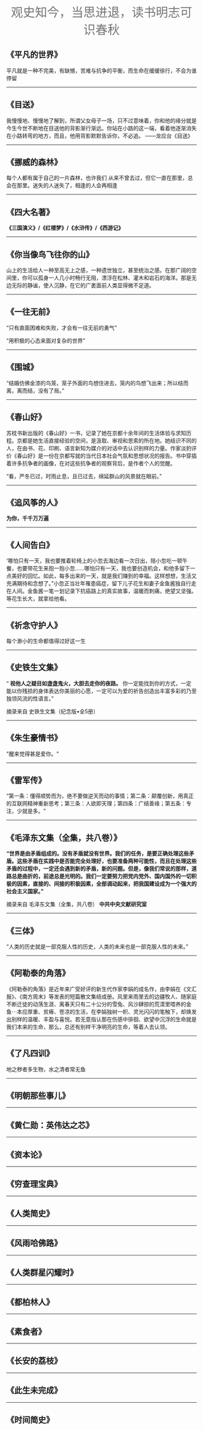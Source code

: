 

<center><font  color= #757575 size=6 >观史知今，当思进退，读书明志可识春秋</font></center>


## 《平凡的世界》  


平凡就是一种不完美，有缺憾，苦难与抗争的平衡，而生命在缓缓徐行，不会为谁停留
***
## 《目送》  


我慢慢地、慢慢地了解到，所谓父女母子一场，只不过意味着，你和他的缘分就是今生今世不断地在目送他的背影渐行渐远。你站在小路的这一端，看着他逐渐消失在小路转弯的地方，而且，他用背影默默告诉你，不必追。
——龙应台《目送》
***

## 《挪威的森林》


每个人都有属于自己的一片森林，也许我们 从来不曾去过，但它一直在那里，总会在那里。迷失的人迷失了，相逢的人会再相逢
***
## 《四大名著》  


**《三国演义》/《红楼梦》/《水浒传》/《西游记》**
***
## 《你当像鸟飞往你的山》


山上的生活给人一种至高无上之感，一种遗世独立，甚至统治之感。在那广阔的空间里，你可以孤身一人几小时畅行无阻，漂浮在松林、灌木和岩石的海洋。那是无边无际的静谧，使人沉静，在它的广袤面前人类显得微不足道。

***
## 《一往无前》


“只有直面困难和失败，才会有一往无前的勇气”

“用积极的心态来面对复杂的世界” 

***
## 《围城》

“结婚仿佛金漆的鸟笼，笼子外面的鸟想住进去，笼内的鸟想飞出来；所以结而离，离而结，没有了局。”  
***
## 《春山好》  


苏枕书新出版的《春山好》一书，记录了她在京都十余年间的生活体验与求知历程。京都是她生活直接经验的空间，是汲取、审视和思索的所在地。她结识不同的人，在由书、花、印刷、语言新知为媒介的对话中去认识别样的力量。作家淡豹评价《春山好》是一份在京都写就的当代日本社会气氛和思想状况的报告。书中穿插着许多抗争者的画像，在对这些抗争者的观察背后，是作者个人的觉醒。  

“看，严冬已过，时雨止息，且已过去，绵延群山的风景就在眼前。”
***
## 《追风筝的人》 


**为你，千千万万遍**

***

## 《人间告白》

‘哪怕只有一天，我也要推着轮椅上的小忽去海边看一次日出，陪小忽吃一顿午餐，也要带花生来抱一抱小忽……哪怕只有一天，我也要创造机会，和他多留下一点美好的回忆。如此，每多出来的一天，就是我们赚到的幸福。这样想想，生活又充满期待和念想了。”小忽正当壮年罹患癌症，留下儿子花生和妻子金鱼酱独自行走在人间。金鱼酱一笔一划记录下抗癌路上的真实故事，温暖而刺痛，绝望又坚强。等花生长大，就拿给他看。
***

## 《祈念守护人》

每个渺小的生命都值得过好这一生
***

## 《史铁生文集》  

“ **视他人之疑目如盏盏鬼火，大胆去走你的夜路。** 你一定能找到你的方式，一定能以你残损的身体表达你美丽的心愿，一定可以为爱的祈告创造出丰富多彩的乃至独领风流的性语言。”

摘录来自
史铁生文集（纪念版•全5册）

---

## 《朱生豪情书》

"醒来觉得甚是爱你。"

---

## 《雷军传》

“第一条：懂得顺势而为，绝不要做逆天而动的事情；第二条：颠覆创新，用真正的互联网精神重新思考；第三条：人欲即天理；第四条：广结善缘；第五条：专注，少就是多。​”

---

## 《毛泽东文集（全集，共八卷）》

**“世界是由矛盾组成的。没有矛盾就没有世界。我们的任务，是要正确处理这些矛盾。这些矛盾在实践中是否能完全处理好，也要准备两种可能性，而且在处理这些矛盾的过程中，一定还会遇到新的矛盾，新的问题。但是，像我们常说的那样，道路总是曲折的，前途总是光明的。我们一定要努力把党内党外、国内国外的一切积极的因素，直接的、间接的积极因素，全部调动起来，把我国建设成为一个强大的社会主义国家。”**

摘录来自
毛泽东文集（全集，共八卷）
**中共中央文献研究室**

---

## 《三体》

“人类的历史就是一部克服人性的历史，人类的未来也是一部克服人性的未来。”

---

## 《阿勒泰的角落》

《阿勒泰的角落》是近年来广受好评的新生代作家李娟的成名作，由李娟在《文汇报》、《南方周末》等发表的短篇散文集结成册。风里来雨里去的边疆牧人、随家庭不断迁徒的动荡生涯、离春天只有二十公分的雪兔、风沙肆掠的荒漠里喂养的金鱼⋯本应厚重、贫瘠、苍凉的生活，在李娟独树一帜、灵光闪闪的笔触下，却焕发出别样的温暖、丰盈与喜悦。若无意指认那在伤感中徘徊、欲望中沉浮的生命就是我们本来的生命，那么，总还有别样干净明亮的生命，等着人去认领。

---

## 《了凡四训》

地之秽者多生物，水之清者常无鱼

---

## 《明朝那些事儿》

---


## 《黄仁勋：英伟达之芯》

---

## 《资本论》

---

## 《穷查理宝典》

---

## 《人类简史》

---  

## 《风雨哈佛路》

---

## 《人类群星闪耀时》

---

## 《都柏林人》  

---

## 《素食者》

---

## 《长安的荔枝》

---

## 《此生未完成》

---

## 《时间简史》